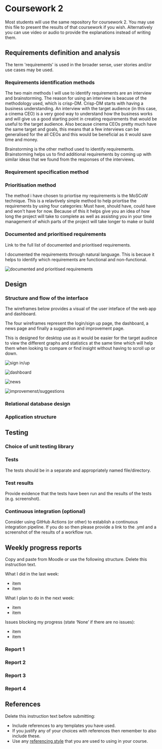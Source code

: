 # Coursework 2

Most students will use the same repository for coursework 2. You may use this file to present the results of that
coursework if you wish. Alternatively you can use video or audio to provide the explanations instead of writing them.

## Requirements definition and analysis
The term 'requirements' is used in the broader sense, user stories and/or use cases may be used.
### Requirements identification methods
The two main methods I will use to identify requirements are an interview and brainstorming. The reason for using an interview is beacuse of the methodology used, which is crisp-DM. Crisp-DM starts with having a business understanding. An interview with the target audience (in this case, a cinema CEO) is a very good way to understand how the business works and will give us a good starting point in creating requirements that would be useful to the target audience. Also because cinema CEOs pretty much have the same target and goals, this means that a few interviews can be generalised for the all CEOs and this would be beneficial as it would save time and money. 

Brainstorming is the other method used to identify requirements. Brainstorming helps us to find additional requirements by coming up with similar ideas that we found from the responses of the interviews.
### Requirement specification method

### Prioritisation method
The method i have chosen to priortise my requirements is the MoSCoW technique. This is a relavtively simple method to help priortise the requirements by using four categories: Must have, should have, could have and won't have for now. Because of this it helps give you an idea of how long the project will take to complete as well as assisting you in your time management of which parts of the project will take longer to make or build

### Documented and prioritised requirements
Link to the full list of documented and prioritised requirements.

I documented the requirements through natural language. This is becaue it helps to identify which requirements are functional and non-functional.

![documented and prioritised requirements](https://github.com/ucl-comp0035/coursework-1-Yaseen048/blob/master/Pictures/Requirements_table.png)


## Design
### Structure and flow of the interface
The wireframes below provides a visual of the user inteface of the web app and dashboard.

The four wireframes represent the login/sign up page, the dashboard, a news page and finally a suggestion and improvement page.

This is designed for desktop use as it would be easier for the target audince to view the different graphs and statistics at the same time which will help them when looking to compare or find insight without having to scroll up or down.

![sign in/up](https://github.com/ucl-comp0035/coursework-1-Yaseen048/blob/master/Pictures/wireframe1.png)

![dashboard](https://github.com/ucl-comp0035/coursework-1-Yaseen048/blob/master/Pictures/wireframe2.png)

![news](https://github.com/ucl-comp0035/coursework-1-Yaseen048/blob/master/Pictures/wireframe3.png)

![improvemenst/suggestions](https://github.com/ucl-comp0035/coursework-1-Yaseen048/blob/master/Pictures/wireframe4.png)

### Relational database design

### Application structure


## Testing
### Choice of unit testing library

### Tests
The tests should be in a separate and appropriately named file/directory.

### Test results
Provide evidence that the tests have been run and the results of the tests (e.g. screenshot).

### Continuous integration (optional)
Consider using GitHub Actions (or other) to establish a continuous integration pipeline. If you do so then please provide a link to the .yml and a screenshot of the results of a workflow run.

## Weekly progress reports

Copy and paste from Moodle or use the following structure. Delete this instruction text.

What I did in the last week:

- item
- item

What I plan to do in the next week:

- item
- item

Issues blocking my progress (state ‘None’ if there are no issues):

- item
- item

### Report 1

### Report 2

### Report 3

### Report 4

## References

Delete this instruction text before submitting:

- Include references to any templates you have used.
- If you justify any of your choices with references then remember to also include these.
- Use any [referencing style](https://library-guides.ucl.ac.uk/referencing-plagiarism/referencing-styles) that you are
  used to using in your course.
